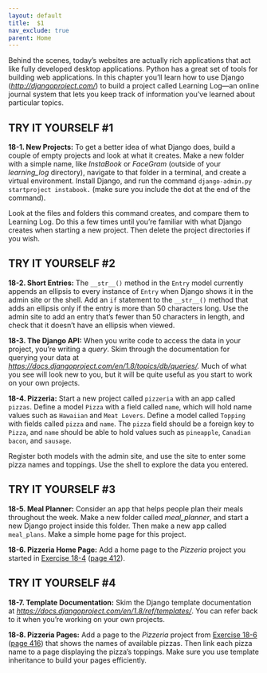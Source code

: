 ```yaml
---
layout: default
title:  $1
nav_exclude: true
parent: Home
---
```


Behind the scenes, today’s websites are actually rich applications that
act like fully developed desktop applications. Python has a great set of
tools for building web applications. In this chapter you’ll learn how to
use Django (*<http://djangoproject.com/>*) to build a project called
Learning Log—an online journal system that lets you keep track of
information you’ve learned about particular topics.

## TRY IT YOURSELF #1

<span id="ch18exe1"></span>**18-1. New Projects:** To get a better idea
of what Django does, build a couple of empty projects and look at what
it creates. Make a new folder with a simple name, like *InstaBook* or
*FaceGram* (outside of your *learning_log* directory), navigate to that
folder in a terminal, and create a virtual environment. Install Django,
and run the command `django-admin.py startproject instabook.` (make sure
you include the dot at the end of the command).

Look at the files and folders this command creates, and compare them to
Learning Log. Do this a few times until you&rsquo;re familiar with what Django
creates when starting a new project. Then delete the project directories
if you wish.



<span id="page_412"></span>
## TRY IT YOURSELF #2

<span id="ch18exe2"></span>**18-2. Short Entries:** The `__str__()`
method in the `Entry` model currently appends an ellipsis to every
instance of `Entry` when Django shows it in the admin site or the shell.
Add an `if` statement to the `__str__()` method that adds an ellipsis
only if the entry is more than 50 characters long. Use the admin site to
add an entry that&rsquo;s fewer than 50 characters in length, and check that
it doesn&rsquo;t have an ellipsis when viewed.

<span id="ch18exe3"></span>**18-3. The Django API:** When you write code
to access the data in your project, you&rsquo;re writing a *query*. Skim
through the documentation for querying your data at
*<https://docs.djangoproject.com/en/1.8/topics/db/queries/>.* Much of
what you see will look new to you, but it will be quite useful as you
start to work on your own projects.

<span id="ch18exe4"></span>**18-4. Pizzeria:** Start a new project
called `pizzeria` with an app called `pizzas`. Define a model `Pizza`
with a field called `name`, which will hold name values such as
`Hawaiian` and `Meat Lovers`. Define a model called `Topping` with
fields called `pizza` and `name`. The `pizza` field should be a foreign
key to `Pizza`, and `name` should be able to hold values such as
`pineapple`, `Canadian bacon`, and `sausage`.

Register both models with the admin site, and use the site to enter some
pizza names and toppings. Use the shell to explore the data you entered.

## TRY IT YOURSELF #3

<span id="ch18exe5"></span>**18-5. Meal Planner:** Consider an app that
helps people plan their meals throughout the week. Make a new folder
called *meal_planner*, and start a new Django project inside this
folder. Then make a new app called `meal_plans`. Make a simple home page
for this project.

<span id="ch18exe6"></span>**18-6. Pizzeria Home Page:** Add a home page
to the *Pizzeria* project you started in [Exercise
18-4](../chapter_18/tiy.md#ch18exe4) ([page 412](../chapter_18/tiy.md)).

## TRY IT YOURSELF #4

<span id="ch18exe7"></span>**18-7. Template Documentation:** Skim the
Django template documentation at
*<https://docs.djangoproject.com/en/1.8/ref/templates/>*. You can refer
back to it when you&rsquo;re working on your own projects.

<span id="ch18exe8"></span>**18-8. Pizzeria Pages:** Add a page to the
*Pizzeria* project from [Exercise 18-6](../chapter_18/tiy.md) ([page
416](../chapter_18/tiy.md#page_416)) that shows the names of available pizzas. Then
link each pizza name to a page displaying the pizza&rsquo;s toppings. Make
sure you use template inheritance to build your pages efficiently.

